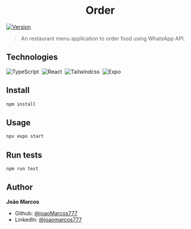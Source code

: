 <h1 align="center">Order</h1>
<p>
  <a href="https://www.npmjs.com/package/Order" target="_blank">
    <img alt="Version" src="https://img.shields.io/npm/v/Order.svg">
  </a>
</p>

> An restaurant menu application to order food using WhatsApp API.

## Technologies

![TypeScript](https://img.shields.io/badge/-TypeScript-05122A?style=flat&logo=typescript)&nbsp;
![React](https://img.shields.io/badge/-ReactNative-05122A?style=flat&logo=react)&nbsp;
![Tailwindcss](https://img.shields.io/badge/-Tailwindcss-05122A?style=flat&logo=tailwindcss)&nbsp;
![Expo](https://img.shields.io/badge/-Expo-05122A?style=flat&logo=expo)&nbsp;

## Install

```sh
npm install
```

## Usage

```sh
npx expo start
```

## Run tests

```sh
npm run test
```

## Author

**João Marcos**

- Github: [@joaoMarcos777](https://github.com/joaoMarcos777)
- LinkedIn: [@joaomarcos777](https://linkedin.com/in/joaomarcos777)
